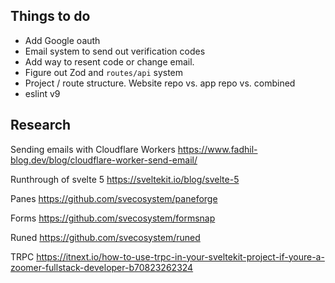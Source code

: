 ## Things to do

- Add Google oauth
- Email system to send out verification codes
- Add way to resent code or change email.
- Figure out Zod and `routes/api` system
- Project / route structure. Website repo vs. app repo vs. combined
- eslint v9

## Research

Sending emails with Cloudflare Workers
https://www.fadhil-blog.dev/blog/cloudflare-worker-send-email/

Runthrough of svelte 5
https://sveltekit.io/blog/svelte-5

Panes
https://github.com/svecosystem/paneforge

Forms
https://github.com/svecosystem/formsnap

Runed
https://github.com/svecosystem/runed

TRPC
https://itnext.io/how-to-use-trpc-in-your-sveltekit-project-if-youre-a-zoomer-fullstack-developer-b70823262324
